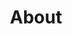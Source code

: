 ---
layout: about
title: About
permalink: "/about"
page_title: Who are we?
team_members:
- template: team-member
  headshot: "/uploads/ainhoa.jpg"
  name: Ainhoa Hevia Uria
  biography: is a graduate in Acting and Dramatic Art from the ESAD Asturias, has
    been working as a performer and director in Spain, Portugal and Germany for over
    five years.
- template: team-member
  headshot: "/uploads/titas.jpg"
  name: Titas Dutta
  biography: finished her post-graduation in performance devising from FLAME School
    of Performing Arts before joining her LISPA training. She is trained in various
    traditional Indian movement forms and specialised at personal history in Performance.
- template: team-member
  headshot: "/uploads/niall.jpg"
  name: Niall Fallon
  biography: He is a performer, musician, and director of physical performance. He
    trained as a Theatre Maker at the University of Kent. After working as an actor
    for Theatre and Film in England and touring internationally, he then relocated
    to Berlin where he studied at the London International School of Performing Arts
    (LISPA). He is now working as a theatre practitioner internationally and co-founder
    of Gut Buddies Theatre.
- template: team-member
  headshot: "/uploads/julia.jpg"
  name: Julia Vandehof
  biography: is actress, director and a theatre pedagogue. She is drawn to the mythical
    and dream-like spaces and the dark side of the moon, interested in interdisciplinary
    performance, she works with body, collective devising and collaborative work.
- template: team-member
  headshot: "/uploads/matteo.jpg"
  name: Matteo Carpi
  biography: trained at the “Royal Central School of Speech and Drama”. He also studied
    music and trained in Linklater’s Voice method “Freeing the Natural Voice”. He’s
    been working as musician, performer, video-maker and web-developer.
- template: team-member
  headshot: "/uploads/gina.jpg"
  name: Gina Battle Oliva
  biography: had graduated in Dramatic Arts from The El Timbal, Barcelona. Her work
    evolves from her interest and practice in street performing arts, theatre plays
    and opera singing.
- template: team-member
  headshot: "/uploads/vivek.jpg"
  name: Vivek Kumar
  biography: an Alumnus of National School of Drama, is an actor, director and instructor.
    He has trained for many years in Red-nose Clowning, Chhau, Kudiyattam, and Alexander
    Technique. He has been awarded by Inlaks India Foundation for his project called
    'Process of a Performer' and in 2012, won the Short & Sweet Theatre Festival (Delhi)
    in the Best Play and Best Director categories.
biography_title: More about the collective
collective_biography: |-
  The Whilst Walking Theatre Festival includes performances, theatrical experiments, and workshops, all pointing towards their unique use of a Theatre Lab setting.

  The Showcase is informed and inspired by the performer’s contemporary European contexts, alongside myths and the personal stories of the creators. The collective is for the first time present in front of Indian audiences exploring the universal appeal of creation methods.

  At the heart of the work is an exploration of physical ensemble in performance. By using the body as a physical tool for creation, they explore the idea of a collective unconscious. In connection with their training, they are a group that searches for organic, historical and mythical means of communication through the body in theatre.

  By being in a foreign context, the showcase becomes an intercultural exchange, inviting precise feedback that will develop the company’s strategies to question the function of performance worldwide.

  The festival will offer Workshops exploring the devising process used by the collective. But like with every devising group, the collective has a way of working that is malleable and welcoming to the participation of new members. This is a way for the group to share their methods of theatrical creation with young to mid-career artistes across India to evolve their shared performance vocabulary.

  The collective hopes that the exchanges with participants along the way will subsequently develop even the work that we present in each respective city.
partners:
- template: partnter
  logo: "/uploads/COLLABORATORS_LOGO_PROVISIONAL.png"
  name: The Collaborators
  biography: "“The Collaborators” is an Organisation working in the field of research
    and development of performance arts across disciplines. In this initial phase
    of our journey we are exploring the interdisciplinary relationships and inspirations
    between different live art practices and its elements – space, time, bodies of
    both performers and spectators."
- template: partnter
  logo: "/uploads/GBT-logo.png"
  name: Gut Buddies Theatre
  biography: "The company was formed during a master course in Devising Theatre and
    Performance at LISPA Berlin, in collaboration with Rose Bruford College London.
    We are a group of interdisciplinary artists who collaborate without the reliance
    on particular hierarchies.  \n  \nThey create devised performances using a minimal
    aesthetic, and an artistic language that is malleable and accommodating to our
    visiting collaborators.  \n  \nTheir first collaborator was a fish from LIDL."
team:
- template: person
  profile_picture: "/uploads/ainhoa.jpg"
  name: Ainhoa Hevia Uria
  bio: is a graduate in Acting and Dramatic Art from the ESAD Asturias, has been working
    as a performer and director in Spain, Portugal and Germany for over five years.
  biography: ''
- template: person
  profile_picture: "/uploads/titas.jpg"
  name: Titas Dutta
  biography: finished her post-graduation in performance devising from FLAME School
    of Performing Arts before joining her LISPA training. She is trained in various
    traditional Indian movement forms and specialised at personal history in Performance.
- template: person
  profile_picture: "/uploads/niall.jpg"
  name: Niall Fallon
  biography: He is a performer, musician, and director of physical performance. He
    trained as a Theatre Maker at the University of Kent. After working as an actor
    for Theatre and Film in England and touring internationally, he then relocated
    to Berlin where he studied at the London International School of Performing Arts
    (LISPA). He is now working as a theatre practitioner internationally and co-founder
    of Gut Buddies Theatre.
- template: person
  profile_picture: "/uploads/julia.jpg"
  name: Julia Vandehof
  biography: is actress, director and a theatre pedagogue. She is drawn to the mythical
    and dream-like spaces and the dark side of the moon, interested in interdisciplinary
    performance, she works with body, collective devising and collaborative work.
- template: person
  profile_picture: "/uploads/matteo.jpg"
  name: Matteo Carpi
  biography: trained at the “Royal Central School of Speech and Drama”. He also studied
    music and trained in Linklater’s Voice method “Freeing the Natural Voice”. He’s
    been working as musician, performer, video-maker and web-developer.
- template: person
  profile_picture: "/uploads/gina.jpg"
  name: Gina Battle Oliva
  biography: had graduated in Dramatic Arts from The El Timbal, Barcelona. Her work
    evolves from her interest and practice in street performing arts, theatre plays
    and opera singing.
- template: person
  profile_picture: "/uploads/vivek.jpg"
  name: Vivek Kumar
  biography: an Alumnus of National School of Drama, is an actor, director and instructor.
    He has trained for many years in Red-nose Clowning, Chhau, Kudiyattam, and Alexander
    Technique. He has been awarded by Inlaks India Foundation for his project called
    'Process of a Performer' and in 2012, won the Short & Sweet Theatre Festival (Delhi)
    in the Best Play and Best Director categories.
second_title: More about the collective
---